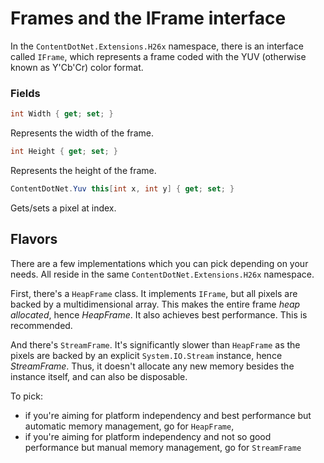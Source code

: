 # Frames and the IFrame interface
In the `ContentDotNet.Extensions.H26x` namespace, there is an interface called
`IFrame`, which represents a frame coded with the YUV (otherwise known as Y'Cb'Cr)
color format.

### Fields
```cs
int Width { get; set; }
```
Represents the width of the frame.

```cs
int Height { get; set; }
```
Represents the height of the frame.

```cs
ContentDotNet.Yuv this[int x, int y] { get; set; }
```
Gets/sets a pixel at index.

## Flavors
There are a few implementations which you can pick depending on your needs. All reside
in the same `ContentDotNet.Extensions.H26x` namespace.

First, there's a `HeapFrame` class. It implements `IFrame`, but all pixels
are backed by a multidimensional array. This makes the entire frame *heap allocated*,
hence *HeapFrame*. It also achieves best performance. This is recommended.

And there's `StreamFrame`. It's significantly slower than `HeapFrame` as the
pixels are backed by an explicit `System.IO.Stream` instance, hence *StreamFrame*. Thus, it doesn't allocate any new memory besides the instance itself, and can also be disposable.

To pick:
- if you're aiming for platform independency and best performance but automatic memory management, go for `HeapFrame`,
- if you're aiming for platform independency and not so good performance but manual memory management, go for `StreamFrame`

